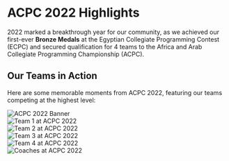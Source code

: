 # ACPC 2022 Highlights

2022 marked a breakthrough year for our community, as we achieved our first-ever **Bronze Medals** at the Egyptian
Collegiate Programming Contest (ECPC) and secured qualification for 4 teams to the Africa and Arab Collegiate
Programming Championship (ACPC).

## Our Teams in Action

Here are some memorable moments from ACPC 2022, featuring our teams competing at the highest level:

<div class="image-grid">
  <div class="image-item">
    <img src="/assets/images/events/2022/ACPC22-banner.jpg" alt="ACPC 2022 Banner">
  </div>
  <div class="image-item">
    <img src="/assets/images/events/2022/ACPC-team1.jpg" alt="Team 1 at ACPC 2022">
  </div>
  <div class="image-item">
    <img src="/assets/images/events/2022/ACPC-team2.jpg" alt="Team 2 at ACPC 2022">
  </div>
  <div class="image-item">
    <img src="/assets/images/events/2022/ACPC-team3.jpg" alt="Team 3 at ACPC 2022">
  </div>
  <div class="image-item">
    <img src="/assets/images/events/2022/APCP-team4.jpg" alt="Team 4 at ACPC 2022">
  </div>
  <div class="image-item">
    <img src="/assets/images/events/2022/ACPC-coaches.jpg" alt="Coaches at ACPC 2022">
  </div>
</div>
